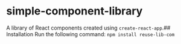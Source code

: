 # simple-component-library

A library of React components created using `create-react-app`.## Installation
Run the following command:
`npm install reuse-lib-com`
